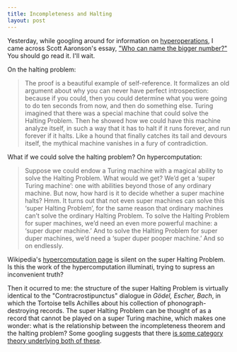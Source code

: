 ```yaml
---
title: Incompleteness and Halting
layout: post
---
```


Yesterday, while googling around for information on [hyperoperations](http://en.wikipedia.org/wiki/Hyperoperation), I came across Scott Aaronson's essay, ["Who can name the bigger number?"](http://www.scottaaronson.com/writings/bignumbers.html) You should go read it. I'll wait.

On the halting problem:
> The proof is a beautiful example of self-reference. It formalizes an old argument about why you can never have perfect introspection: because if you could, then you could determine what you were going to do ten seconds from now, and then do something else. Turing imagined that there was a special machine that could solve the Halting Problem. Then he showed how we could have this machine analyze itself, in such a way that it has to halt if it runs forever, and run forever if it halts. Like a hound that finally catches its tail and devours itself, the mythical machine vanishes in a fury of contradiction.

What if we could solve the halting problem? On hypercomputation:
> Suppose we could endow a Turing machine with a magical ability to solve the Halting Problem. What would we get? We’d get a ‘super Turing machine’: one with abilities beyond those of any ordinary machine. But now, how hard is it to decide whether a super machine halts? Hmm. It turns out that not even super machines can solve this ‘super Halting Problem’, for the same reason that ordinary machines can’t solve the ordinary Halting Problem. To solve the Halting Problem for super machines, we’d need an even more powerful machine: a ‘super duper machine.’ And to solve the Halting Problem for super duper machines, we’d need a ‘super duper pooper machine.’ And so on endlessly.

Wikipedia's [hypercomputation page](http://en.wikipedia.org/wiki/Hypercomputation) is silent on the super Halting Problem. Is this the work of the hypercomputation illuminati, trying to supress an inconvenient truth?

Then it ocurred to me: the structure of the super Halting Problem is virtually identical to the "Contracrostipunctus" dialogue in *Gödel, Escher, Bach*, in which the Tortoise tells Achilles about his collection of phonograph-destroying records. The super Halting Problem can be thought of as a record that cannot be played on a super Turing machine, which makes one wonder: what is the relationship between the incompleteness theorem and the halting problem? Some googling suggests that there [is some category theory underlying both of these](http://cstheory.stackexchange.com/questions/10635/halting-problem-uncomputable-sets-common-mathematical-proof/10636#10636).
